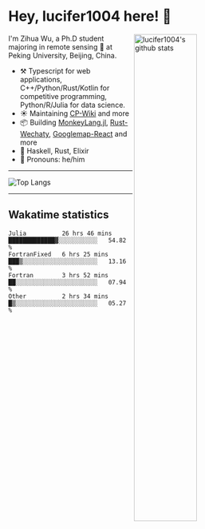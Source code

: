 # Hey, lucifer1004 here! :wave:

<img width="50%" align="right" alt="lucifer1004's github stats" src="https://github-readme-stats.vercel.app/api?username=lucifer1004&show_icons=true">

I'm Zihua Wu, a Ph.D student majoring in remote sensing :satellite: at Peking University, Beijing, China.

- :hammer_and_pick: Typescript for web applications, C++/Python/Rust/Kotlin for competitive programming, Python/R/Julia for data science.
- :sunny: Maintaining [CP-Wiki](https://cp-wiki.vercel.app) and more 
- :package: Building [MonkeyLang.jl](https://github.com/lucifer1004/MonkeyLang.jl), [Rust-Wechaty](https://github.com/wechaty/rust-wechaty), [Googlemap-React](https://github.com/googlemap-react/googlemap-react) and more
- :seedling: Haskell, Rust, Elixir
- :man: Pronouns: he/him

---

![Top Langs](https://github-readme-stats.vercel.app/api/top-langs/?username=lucifer1004&layout=compact)

---

## Wakatime statistics

<!--START_SECTION:waka-->

```text
Julia          26 hrs 46 mins  █████████████▓░░░░░░░░░░░   54.82 %
FortranFixed   6 hrs 25 mins   ███▒░░░░░░░░░░░░░░░░░░░░░   13.16 %
Fortran        3 hrs 52 mins   ██░░░░░░░░░░░░░░░░░░░░░░░   07.94 %
Other          2 hrs 34 mins   █▒░░░░░░░░░░░░░░░░░░░░░░░   05.27 %
```

<!--END_SECTION:waka-->
